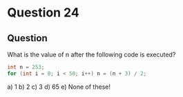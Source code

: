 # Question 24
## Question
What is the value of n after the following code is executed?
```java
int n = 253;
for (int i = 0; i < 50; i++) n = (n + 3) / 2;
```
a) 1
b) 2
c) 3
d) 65
e) None of these!